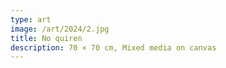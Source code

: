 ```yaml
---
type: art
image: /art/2024/2.jpg
title: No quiren
description: 70 × 70 cm, Mixed media on canvas
---
```

